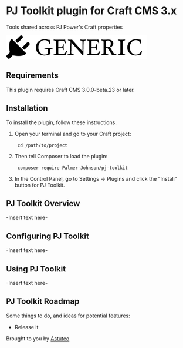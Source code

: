 # PJ Toolkit plugin for Craft CMS 3.x

Tools shared across PJ Power's Craft properties

![Screenshot](resources/img/plugin-logo.png)

## Requirements

This plugin requires Craft CMS 3.0.0-beta.23 or later.

## Installation

To install the plugin, follow these instructions.

1. Open your terminal and go to your Craft project:

        cd /path/to/project

2. Then tell Composer to load the plugin:

        composer require Palmer-Johnson/pj-toolkit

3. In the Control Panel, go to Settings → Plugins and click the “Install” button for PJ Toolkit.

## PJ Toolkit Overview

-Insert text here-

## Configuring PJ Toolkit

-Insert text here-

## Using PJ Toolkit

-Insert text here-

## PJ Toolkit Roadmap

Some things to do, and ideas for potential features:

* Release it

Brought to you by [Astuteo](https://astuteo.com)
